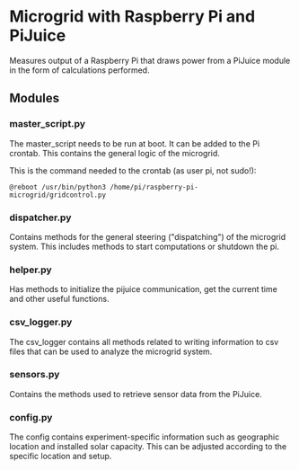 # Microgrid with Raspberry Pi and PiJuice

Measures output of a Raspberry Pi that draws power from a PiJuice module in the form of calculations performed.

## Modules

### master_script.py

The master_script needs to be run at boot. It can be added to the Pi crontab. This contains the general logic
of the microgrid.

This is the command needed to the crontab (as user pi, not sudo!):

`@reboot /usr/bin/python3 /home/pi/raspberry-pi-microgrid/gridcontrol.py`

### dispatcher.py

Contains methods for the general steering ("dispatching") of the microgrid system. This includes methods to start
computations or shutdown the pi.

### helper.py

Has methods to initialize the pijuice communication, get the current time and other useful functions.

### csv_logger.py

The csv_logger contains all methods related to writing information to csv files that can be used to analyze the
microgrid system.

### sensors.py

Contains the methods used to retrieve sensor data from the PiJuice.

### config.py

The config contains experiment-specific information such as geographic location and installed solar capacity. This can
be adjusted according to the specific location and setup.